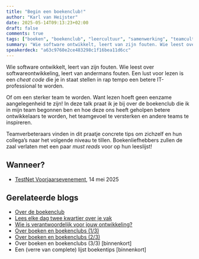 ```yaml
---
title: "Begin een boekenclub!"
author: "Karl van Heijster"
date: 2025-05-14T09:13:23+02:00
draft: false
comments: true
tags: ["boeken", "boekenclub", "leercultuur", "samenwerking", "teamcultuur", "werkplezier", "zelfstudie"]
summary: "Wie software ontwikkelt, leert van zijn fouten. Wie leest over softwareontwikkeling, leert van andermans fouten. Een lust voor lezen is een *cheat code* die je in staat stellen in rap tempo een betere IT-professional te worden."
speakerdeck: "a63c9760e2ce483298c1f16bea11d6cc"
---
```



Wie software ontwikkelt, leert van zijn fouten. Wie leest over softwareontwikkeling, leert van andermans fouten. Een lust voor lezen is een *cheat code* die je in staat stellen in rap tempo een betere IT-professional te worden.


Of om een sterker team te worden. Want lezen hoeft geen eenzame aangelegenheid te zijn! In deze talk praat ik je bij over de boekenclub die ik in mijn team begonnen ben en hoe deze ons heeft geholpen betere ontwikkelaars te worden, het teamgevoel te versterken en andere teams te inspireren.


Teamverbeteraars vinden in dit praatje concrete tips om zichzelf en hun collega’s naar het volgende niveau te tillen. Boekenliefhebbers zullen de zaal verlaten met een paar *must reads* voor op hun leeslijst!


## Wanneer?


- [TestNet Voorjaarsevenement](https://www.testnet.org/), 14 mei 2025


## Gerelateerde blogs


- [Over de boekenclub](/blog/25/02/over-de-boekenclub/)
- [Lees elke dag twee kwartier over je vak](/blog/21/05/lees-elke-dag-een-kwartier-over-je-vak/)
- [Wie is verantwoordelijk voor jouw ontwikkeling?](/blog/21/09/wie-is-verantwoordelijk-voor-jouw-ontwikkeling/)
- [Over boeken en boekenclubs (1/3)](/blog/25/06/over-boeken-en-boekenclubs-1-3/)
- [Over boeken en boekenclubs (2/3)](/blog/25/06/over-boeken-en-boekenclubs-2-3/)
- Over boeken en boekenclubs (3/3) [binnenkort]
- Een (verre van complete) lijst boekentips [binnenkort]